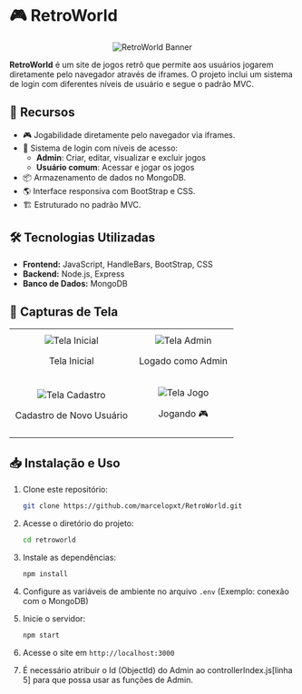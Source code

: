 # 🎮 RetroWorld
<p align="center">
  <img src="https://github.com/user-attachments/assets/fae0ffab-66fe-49f6-b044-c94e38325f31" alt="RetroWorld Banner">
</p>
 
**RetroWorld** é um site de jogos retrô que permite aos usuários jogarem diretamente pelo navegador através de iframes. O projeto inclui um sistema de login com diferentes níveis de usuário e segue o padrão MVC.

## 🚀 Recursos

- 🎮 Jogabilidade diretamente pelo navegador via iframes.
- 🔐 Sistema de login com níveis de acesso:
  - **Admin**: Criar, editar, visualizar e excluir jogos
  - **Usuário comum**: Acessar e jogar os jogos
- 📦 Armazenamento de dados no MongoDB.
- 🌎 Interface responsiva com BootStrap e CSS.
- 🏗️ Estruturado no padrão MVC.

## 🛠️ Tecnologias Utilizadas

- **Frontend:** JavaScript, HandleBars, BootStrap, CSS
- **Backend:** Node.js, Express
- **Banco de Dados:** MongoDB

## 📸 Capturas de Tela

<table style="width: 100%; text-align: center; border-collapse: collapse;">
  <tr>
    <td style="padding: 10px;">
      <img src="https://github.com/user-attachments/assets/732657a6-a284-4dd0-964a-21de0d4570a1" alt="Tela Inicial" style="max-width: 100%; height: auto;">
      <p align="center">Tela Inicial</p>
    </td>
    <td style="padding: 10px;">
      <img src="https://github.com/user-attachments/assets/a3f671bf-b498-4b77-b4f6-182419cca8a7" alt="Tela Admin" style="max-width: 100%; height: auto;">
      <p align="center">Logado como Admin</p>
    </td>
  </tr>
  <tr>
    <td style="padding: 10px;">
      <img src="https://github.com/user-attachments/assets/3049def7-eac3-459f-8ead-f4b7cff4dfcc" alt="Tela Cadastro" style="max-width: 100%; height: auto;">
       <p align="center">Cadastro de Novo Usuário</p>
    </td>
    <td style="padding: 10px;">
      <img src="https://github.com/user-attachments/assets/60f1a370-50dc-49d3-afc8-3dd2174a4f87" alt="Tela Jogo" style="max-width: 100%; height: auto;">
       <p align="center"> Jogando 🎮</p>
    </td>
  </tr>
</table>



## 📥 Instalação e Uso

1. Clone este repositório:
   ```bash
   git clone https://github.com/marcelopxt/RetroWorld.git
   ```
2. Acesse o diretório do projeto:
   ```bash
   cd retroworld
   ```
3. Instale as dependências:
   ```bash
   npm install
   ```
4. Configure as variáveis de ambiente no arquivo `.env` (Exemplo: conexão com o MongoDB)
5. Inicie o servidor:
   ```bash
   npm start
   ```
6. Acesse o site em `http://localhost:3000`

7. É necessário atribuir o Id (ObjectId) do Admin ao controllerIndex.js[linha 5] para que possa usar as funções de Admin.

